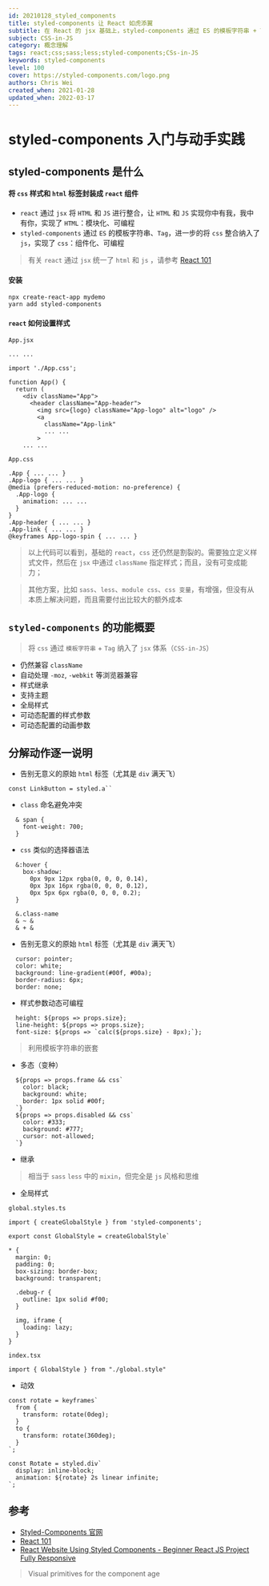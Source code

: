 ```yaml
---
id: 20210128_styled_components
title: styled-components 让 React 如虎添翼 
subtitle: 在 React 的 jsx 基础上，styled-components 通过 ES 的模板字符串 + Tag，进一步的将 `css` 整合纳入了 `js`，实现了样式的 组件化、可编程
subject: CSS-in-JS
category: 概念理解
tags: react;css;sass;less;styled-components;CSs-in-JS
keywords: styled-components
level: 100
cover: https://styled-components.com/logo.png
authors: Chris Wei
created_when: 2021-01-28
updated_when: 2022-03-17
---
```


# styled-components 入门与动手实践

## styled-components 是什么

#### 将 `css` 样式和 `html` 标签封装成 `react` 组件

- `react` 通过 `jsx` 将 `HTML` 和 `JS` 进行整合，让 `HTML` 和 `JS` 实现你中有我，我中有你，实现了 `HTML`：模块化、可编程
- `styled-components` 通过 `ES` 的模板字符串、`Tag`，进一步的将 `css` 整合纳入了 `js`，实现了 `css`：组件化、可编程

> 有关 `react` 通过 `jsx` 统一了 `html` 和 `js` ，请参考 [React 101](/blog/20210128_react)

#### 安装

```
npx create-react-app mydemo
yarn add styled-components
```

#### `react` 如何设置样式

`App.jsx`

```
... ...

import './App.css';

function App() {
  return (
    <div className="App">
      <header className="App-header">
        <img src={logo} className="App-logo" alt="logo" />
        <a
          className="App-link"
          ... ...
        >
    ... ...
```

`App.css`

```
.App { ... ... }
.App-logo { ... ... }
@media (prefers-reduced-motion: no-preference) {
  .App-logo {
    animation: ... ...
  }
}
.App-header { ... ... }
.App-link { ... ... }
@keyframes App-logo-spin { ... ... }
```

> 以上代码可以看到，基础的 `react`，`css` 还仍然是割裂的。需要独立定义样式文件，然后在 `jsx` 中通过 `className` 指定样式；而且，没有可变成能力；

> 其他方案，比如 `sass`、`less`、`module css`、`css 变量`，有增强，但没有从本质上解决问题，而且需要付出比较大的额外成本

## `styled-components` 的功能概要

> 将 `css` 通过 `模板字符串` + `Tag` 纳入了 `jsx` 体系（`CSS-in-JS`）

- 仍然兼容 `className`
- 自动处理 `-moz`, `-webkit` 等浏览器兼容
- 样式继承
- 支持主题
- 全局样式
- 可动态配置的样式参数
- 可动态配置的动画参数

## 分解动作逐一说明

- 告别无意义的原始 `html` 标签（尤其是 `div` 满天飞）

```
const LinkButton = styled.a``
```

- `class` 命名避免冲突

```
  & span {
    font-weight: 700;
  }
```

- `css` 类似的选择器语法

```
  &:hover {
    box-shadow: 
      0px 9px 12px rgba(0, 0, 0, 0.14),
      0px 3px 16px rgba(0, 0, 0, 0.12),
      0px 5px 6px rgba(0, 0, 0, 0.2);
  }
```

```
  &.class-name
  & ~ &
  & + &
```


- 告别无意义的原始 `html` 标签（尤其是 `div` 满天飞）

```
  cursor: pointer;
  color: white;
  background: line-gradient(#00f, #00a);
  border-radius: 6px;
  border: none;
```

- 样式参数动态可编程

```
  height: ${props => props.size};
  line-height: ${props => props.size};
  font-size: ${props => `calc(${props.size} - 8px);`};
```

> 利用模板字符串的嵌套

-  多态（变种）

```
  ${props => props.frame && css`
    color: black;
    background: white;
    border: 1px solid #00f;
  `}
  ${props => props.disabled && css`
    color: #333;
    background: #777;
    cursor: not-allowed;
  `}
```

- 继承

> 相当于 `sass` `less` 中的 `mixin`，但完全是 `js` 风格和思维

- 全局样式

`global.styles.ts`

```
import { createGlobalStyle } from 'styled-components';

export const GlobalStyle = createGlobalStyle`

* {
  margin: 0;
  padding: 0;
  box-sizing: border-box;
  background: transparent;

  .debug-r {
    outline: 1px solid #f00;
  }

  img, iframe {
    loading: lazy;
  }
}
```

`index.tsx`

```
import { GlobalStyle } from "./global.style"
```

- 动效

```
const rotate = keyframes`
  from {
    transform: rotate(0deg);
  }
  to {
    transform: rotate(360deg);
  }
`;

const Rotate = styled.div`
  display: inline-block;
  animation: ${rotate} 2s linear infinite;
`;
```

## 参考

- [Styled-Components 官网](https://styled-components.com/)
- [React 101](/blog/20210128101_2_react)
- [React Website Using Styled Components - Beginner React JS Project Fully Responsive](/watch?v=iP_HqoCuRI0&t=5941s)

> Visual primitives for the component age
